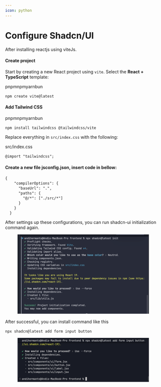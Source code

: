 ```yaml
---
icon: python
---
```


# Configure Shadcn/UI

After installing reactjs using viteJs.



#### Create project <a href="#create-project" id="create-project"></a>

Start by creating a new React project using `vite`. Select the **React + TypeScript** template:

pnpmnpmyarnbun

```
npm create vite@latest
```

#### Add Tailwind CSS <a href="#add-tailwind-css" id="add-tailwind-css"></a>

pnpmnpmyarnbun

```
npm install tailwindcss @tailwindcss/vite
```

Replace everything in `src/index.css` with the following:

src/index.css

```
@import "tailwindcss";
```

#### Create a new file  jsconfig.json, insert code in bellow: <a href="#edit-tsconfigjson-file" id="edit-tsconfigjson-file"></a>

```
{
    "compilerOptions": {
      "baseUrl": ".",
      "paths": {
        "@/*": ["./src/*"]
      }
    }
  }
```

After settings up these configurations, you can run shadcn-ui initialization command again.

<figure><img src=".gitbook/assets/image.png" alt=""><figcaption></figcaption></figure>

After successful,  you can install command like this

```
npx shadcn@latest add form input button
```

<figure><img src=".gitbook/assets/image (41).png" alt=""><figcaption></figcaption></figure>
